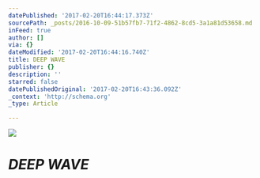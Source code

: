 ```yaml
---
datePublished: '2017-02-20T16:44:17.373Z'
sourcePath: _posts/2016-10-09-51b57fb7-71f2-4862-8cd5-3a1a81d53658.md
inFeed: true
author: []
via: {}
dateModified: '2017-02-20T16:44:16.740Z'
title: DEEP WAVE
publisher: {}
description: ''
starred: false
datePublishedOriginal: '2017-02-20T16:43:36.092Z'
_context: 'http://schema.org'
_type: Article

---
```

![](https://the-grid-user-content.s3-us-west-2.amazonaws.com/5b983d25-6bf9-4e65-a0e2-f3d23659f50e.jpg)

# _**DEEP WAVE**_